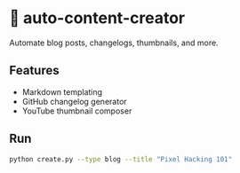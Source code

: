 # 🤖 auto-content-creator

Automate blog posts, changelogs, thumbnails, and more.

## Features
- Markdown templating
- GitHub changelog generator
- YouTube thumbnail composer

## Run
```bash
python create.py --type blog --title "Pixel Hacking 101"
```
